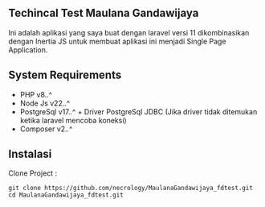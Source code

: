 ## Techincal Test Maulana Gandawijaya

Ini adalah aplikasi yang saya buat dengan laravel versi 11 dikombinasikan dengan Inertia JS untuk membuat aplikasi ini menjadi Single Page Application.

## System Requirements

- PHP v8.*.*^
- Node Js v22.*.*^
- PostgreSql v17.*.*^ + Driver PostgreSql JDBC (Jika driver tidak ditemukan ketika laravel mencoba koneksi)
- Composer v2.*.*^

## Instalasi

Clone Project :
```
git clone https://github.com/necrology/MaulanaGandawijaya_fdtest.git
cd MaulanaGandawijaya_fdtest.git
```
